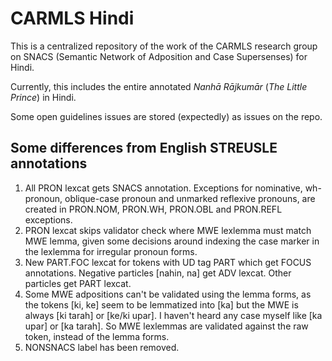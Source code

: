 # CARMLS Hindi

This is a centralized repository of the work of the CARMLS research group on SNACS (Semantic Network of Adposition and Case Supersenses) for Hindi.

Currently, this includes the entire annotated *Nanhā Rājkumār* (*The Little Prince*) in Hindi.

Some open guidelines issues are stored (expectedly) as issues on the repo.

## Some differences from English STREUSLE annotations
1. All PRON lexcat gets SNACS annotation. Exceptions for nominative, wh-pronoun, oblique-case pronoun and unmarked reflexive pronouns, are created in PRON.NOM, PRON.WH, PRON.OBL and PRON.REFL exceptions. 
2. PRON lexcat skips validator check where MWE lexlemma must match MWE lemma, given some decisions around indexing the case marker in the lexlemma for irregular pronoun forms.
3. New PART.FOC lexcat for tokens with UD tag PART which get FOCUS annotations. Negative particles [nahin, na] get ADV lexcat. Other particles get PART lexcat.
4. Some MWE adpositions can't be validated using the lemma forms, as the tokens [ki, ke] seem to be lemmatized into [ka] but the MWE is always [ki tarah] or [ke/ki upar]. I haven't heard any case myself like [ka upar] or [ka tarah]. So MWE lexlemmas are validated against the raw token, instead of the lemma forms.
5. NONSNACS label has been removed.  
